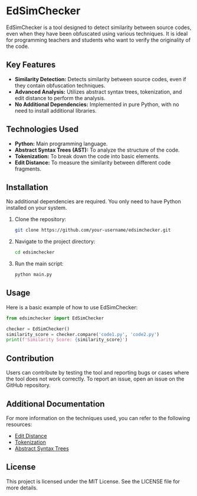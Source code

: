 # EdSimChecker

EdSimChecker is a tool designed to detect similarity between source codes, even when they have been obfuscated using various techniques. It is ideal for programming teachers and students who want to verify the originality of the code.

## Key Features

- **Similarity Detection:** Detects similarity between source codes, even if they contain obfuscation techniques.
- **Advanced Analysis:** Utilizes abstract syntax trees, tokenization, and edit distance to perform the analysis.
- **No Additional Dependencies:** Implemented in pure Python, with no need to install additional libraries.

## Technologies Used

- **Python:** Main programming language.
- **Abstract Syntax Trees (AST):** To analyze the structure of the code.
- **Tokenization:** To break down the code into basic elements.
- **Edit Distance:** To measure the similarity between different code fragments.

## Installation

No additional dependencies are required. You only need to have Python installed on your system.

1. Clone the repository:
    ```sh
    git clone https://github.com/your-username/edsimchecker.git
    ```
2. Navigate to the project directory:
    ```sh
    cd edsimchecker
    ```
3. Run the main script:
    ```sh
    python main.py
    ```

## Usage

Here is a basic example of how to use EdSimChecker:

```python
from edsimchecker import EdSimChecker

checker = EdSimChecker()
similarity_score = checker.compare('code1.py', 'code2.py')
print(f'Similarity Score: {similarity_score}')
```

## Contribution
Users can contribute by testing the tool and reporting bugs or cases where the tool does not work correctly. To report an issue, open an issue on the GitHub repository.

## Additional Documentation
For more information on the techniques used, you can refer to the following resources:

- [Edit Distance](https://en.wikipedia.org/wiki/Levenshtein_distance)
- [Tokenization](https://en.wikipedia.org/wiki/Tokenization)
- [Abstract Syntax Trees](https://en.wikipedia.org/wiki/Abstract_syntax_tree)

## License
This project is licensed under the MIT License. See the LICENSE file for more details.